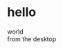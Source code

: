 # hello  
world  
from the desktop  


<article
  id="electriccars"
  data-columns="3"
  data-index-number="12314"
  data-parent="cars">
</article>

